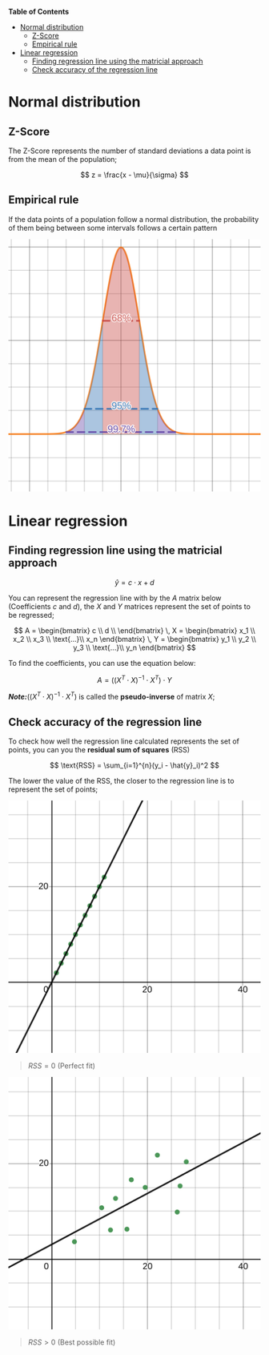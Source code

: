 **Table of Contents**

- [Normal distribution](#normal-distribution)
  - [Z-Score](#z-score)
  - [Empirical rule](#empirical-rule)
- [Linear regression](#linear-regression)
  - [Finding regression line using the matricial approach](#finding-regression-line-using-the-matricial-approach)
  - [Check accuracy of the regression line](#check-accuracy-of-the-regression-line)

# Normal distribution

## Z-Score

The Z-Score represents the number of standard deviations a data point is from the mean of the population;

$$
z = \frac{x - \mu}{\sigma}
$$

## Empirical rule

If the data points of a population follow a normal distribution, the probability of them being between some intervals follows a certain pattern

![](img/normal-empirical.svg)

# Linear regression

## Finding regression line using the matricial approach

$$
\hat{y} = c \cdot x + d
$$

You can represent the regression line with by the $A$ matrix below (Coefficients $c$ and $d$), the $X$ and $Y$ matrices represent the set of points to be regressed;

$$
A = \begin{bmatrix}
    c \\
    d \\ 
\end{bmatrix}
\,
X = \begin{bmatrix}
  x_1 \\
  x_2 \\
  x_3 \\
  \text{...}\\
  x_n
\end{bmatrix}
\,
Y = \begin{bmatrix}
  y_1 \\
  y_2 \\
  y_3 \\
  \text{...}\\
  y_n
\end{bmatrix}
$$

To find the coefficients, you can use the equation below:

$$
A = \left((X^T \cdot X)^{-1} \cdot X^T\right) \cdot Y
$$

**_Note:_**$\left((X^T \cdot X)^{-1} \cdot X^T\right)$ is called the **pseudo-inverse** of matrix $X$;

## Check accuracy of the regression line

To check how well the regression line calculated represents the set of points, you can you the **residual sum of squares** $(\text{RSS})$

$$
\text{RSS} = \sum_{i=1}^{n}(y_i - \hat{y}_i)^2
$$

The lower the value of the $\text{RSS}$, the closer to the regression line is to represent the set of points;

![](img/linear-reg-0.svg)
> $RSS = 0$ (Perfect fit)

![](img/linear-reg-1.svg)
> $RSS > 0$ (Best possible fit)